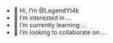 - 👋 Hi, I’m @LegendYt4k
- 👀 I’m interested in ...
- 🌱 I’m currently learning ...
- 💞️ I’m looking to collaborate on ...
<!---
LegendYt4k/LegendYt4k is a ✨ special ✨ repository because its `README.md` (this file) appears on your GitHub profile.
You can click the Preview link to take a look at your changes.
--->
